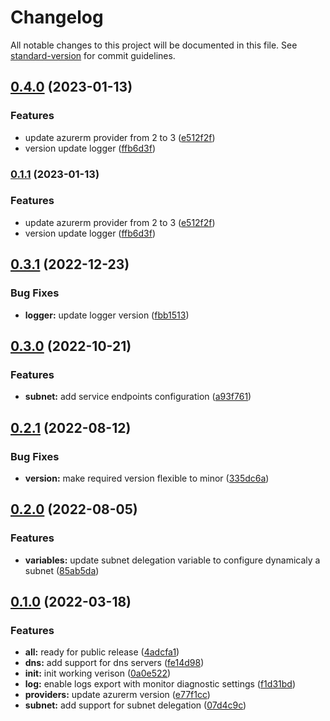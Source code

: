 # Changelog

All notable changes to this project will be documented in this file. See [standard-version](https://github.com/conventional-changelog/standard-version) for commit guidelines.

## [0.4.0](https://github.com/padok-team/terraform-azurerm-network/compare/v0.3.1...v0.4.0) (2023-01-13)


### Features

* update azurerm provider from 2 to 3 ([e512f2f](https://github.com/padok-team/terraform-azurerm-network/commit/e512f2f3b08ab7d669d0385657fbca4d930cf2e7))
* version update logger ([ffb6d3f](https://github.com/padok-team/terraform-azurerm-network/commit/ffb6d3f5ce1ee0d9cd81bac4e6561fc25882eb21))

### [0.1.1](https://github.com/padok-team/terraform-azurerm-network/compare/v0.3.1...v0.1.1) (2023-01-13)


### Features

* update azurerm provider from 2 to 3 ([e512f2f](https://github.com/padok-team/terraform-azurerm-network/commit/e512f2f3b08ab7d669d0385657fbca4d930cf2e7))
* version update logger ([ffb6d3f](https://github.com/padok-team/terraform-azurerm-network/commit/ffb6d3f5ce1ee0d9cd81bac4e6561fc25882eb21))

## [0.3.1](https://github.com/padok-team/terraform-azurerm-network/compare/v0.3.0...v0.3.1) (2022-12-23)


### Bug Fixes

* **logger:** update logger version ([fbb1513](https://github.com/padok-team/terraform-azurerm-network/commit/fbb1513734b780eeca232158d8af30a7439b4c98))

## [0.3.0](https://github.com/padok-team/terraform-azurerm-network/compare/v0.2.1...v0.3.0) (2022-10-21)


### Features

* **subnet:** add service endpoints configuration ([a93f761](https://github.com/padok-team/terraform-azurerm-network/commit/a93f7615c8481d9fb0146d29dcda86154de41e62))

## [0.2.1](https://github.com/padok-team/terraform-azurerm-network/compare/v0.2.0...v0.2.1) (2022-08-12)


### Bug Fixes

* **version:** make required version flexible to minor ([335dc6a](https://github.com/padok-team/terraform-azurerm-network/commit/335dc6acd954167ad4e12a7e437e42a3fb57fa09))

## [0.2.0](https://github.com/padok-team/terraform-azurerm-network/compare/v0.1.0...v0.2.0) (2022-08-05)


### Features

* **variables:** update subnet delegation variable to configure dynamicaly a subnet ([85ab5da](https://github.com/padok-team/terraform-azurerm-network/commit/85ab5da7d6f186b0e0f8fe23289efbf65aec27fa))

## [0.1.0](https://github.com/padok-team/terraform-azurerm-network/compare/v1.0.0...v0.1.0) (2022-03-18)

### Features

* **all:** ready for public release ([4adcfa1](https://github.com/padok-team/terraform-azurerm-network/commit/4adcfa1ce4721484e8737e80b200fffb7be58cd3))
* **dns:** add support for dns servers ([fe14d98](https://github.com/padok-team/terraform-azurerm-network/commit/fe14d98320a00e3d24cbf83741888548ab122215))
* **init:** init working verison ([0a0e522](https://github.com/padok-team/terraform-azurerm-network/commit/0a0e522236ff827ad4c3d9122f5b3b41b3e13693))
* **log:** enable logs export with monitor diagnostic settings ([f1d31bd](https://github.com/padok-team/terraform-azurerm-network/commit/f1d31bd662df8eb91364bee2f24eeb0843ffac5a))
* **providers:** update azurerm version ([e77f1cc](https://github.com/padok-team/terraform-azurerm-network/commit/e77f1cc51b244c52e80d673c37b2b25111a72961))
* **subnet:** add support for subnet delegation ([07d4c9c](https://github.com/padok-team/terraform-azurerm-network/commit/07d4c9cb99449d81049b949c4b54f8d9d2e9ad33))
